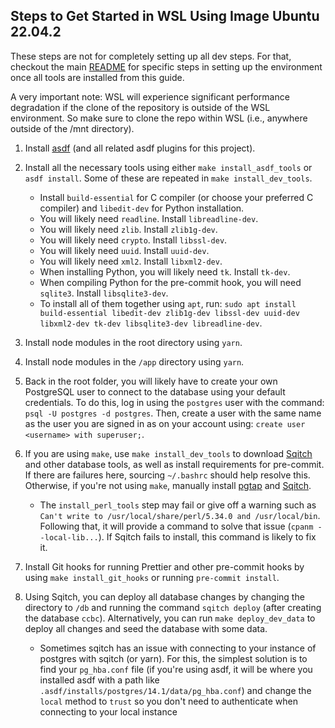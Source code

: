 ## Steps to Get Started in WSL Using Image Ubuntu 22.04.2

These steps are not for completely setting up all dev steps. For that, checkout the main [README](/README.md#setting-up-a-local-development-environment) for specific steps in setting up the environment once all tools are installed from this guide.

A very important note: WSL will experience significant performance degradation if the clone of the repository is outside of the WSL environment. So make sure to clone the repo within WSL (i.e., anywhere outside of the /mnt directory).

1. Install [asdf](https://asdf-vm.com/guide/getting-started.html) (and all related asdf plugins for this project).

2. Install all the necessary tools using either `make install_asdf_tools` or `asdf install`. Some of these are repeated in `make install_dev_tools`.

   - Install `build-essential` for C compiler (or choose your preferred C compiler) and `libedit-dev` for Python installation.
   - You will likely need `readline`. Install `libreadline-dev`.
   - You will likely need `zlib`. Install `zlib1g-dev`.
   - You will likely need `crypto`. Install `libssl-dev`.
   - You will likely need `uuid`. Install `uuid-dev`.
   - You will likely need `xml2`. Install `libxml2-dev`.
   - When installing Python, you will likely need `tk`. Install `tk-dev`.
   - When compiling Python for the pre-commit hook, you will need `sqlite3`. Install `libsqlite3-dev`.
   - To install all of them together using `apt`, run: `sudo apt install build-essential libedit-dev zlib1g-dev libssl-dev uuid-dev libxml2-dev tk-dev libsqlite3-dev libreadline-dev`.

3. Install node modules in the root directory using `yarn`.

4. Install node modules in the `/app` directory using `yarn`.

5. Back in the root folder, you will likely have to create your own PostgreSQL user to connect to the database using your default credentials. To do this, log in using the `postgres` user with the command: `psql -U postgres -d postgres`. Then, create a user with the same name as the user you are signed in as on your account using: `create user <username> with superuser;`.

6. If you are using `make`, use `make install_dev_tools` to download [Sqitch](https://sqitch.org/download/) and other database tools, as well as install requirements for pre-commit. If there are failures here, sourcing `~/.bashrc` should help resolve this. Otherwise, if you're not using `make`, manually install [pgtap](https://pgtap.org/documentation.html#installation) and [Sqitch](https://sqitch.org/download/).

   - The `install_perl_tools` step may fail or give off a warning such as `Can't write to /usr/local/share/perl/5.34.0 and /usr/local/bin`. Following that, it will provide a command to solve that issue (`cpanm --local-lib...`). If Sqitch fails to install, this command is likely to fix it.

7. Install Git hooks for running Prettier and other pre-commit hooks by using `make install_git_hooks` or running `pre-commit install`.

8. Using Sqitch, you can deploy all database changes by changing the directory to `/db` and running the command `sqitch deploy` (after creating the database `ccbc`). Alternatively, you can run `make deploy_dev_data` to deploy all changes and seed the database with some data.
   - Sometimes sqitch has an issue with connecting to your instance of postgres with sqitch (or yarn). For this, the simplest solution is to find your `pg_hba.conf` file (if you're using asdf, it will be where you installed asdf with a path like `.asdf/installs/postgres/14.1/data/pg_hba.conf`) and change the `local` method to `trust` so you don't need to authenticate when connecting to your local instance
